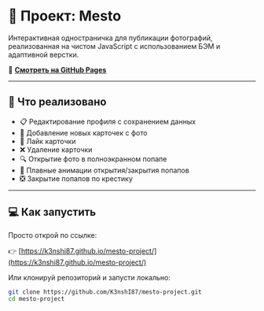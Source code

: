 # 🎯 Проект: Mesto

Интерактивная одностраничка для публикации фотографий, реализованная на чистом JavaScript с использованием БЭМ и адаптивной верстки.

🔗 **[Смотреть на GitHub Pages](https://k3nshi87.github.io/mesto-project/)**

---

## 🚀 Что реализовано

- 📋 Редактирование профиля с сохранением данных
- 📸 Добавление новых карточек с фото
- 💖 Лайк карточки
- ❌ Удаление карточки
- 🔍 Открытие фото в полноэкранном попапе
- 🧊 Плавные анимации открытия/закрытия попапов
- ❎ Закрытие попапов по крестику

---
## 💻 Как запустить

Просто открой по ссылке:

👉 [https://k3nshi87.github.io/mesto-project/](https://k3nshi87.github.io/mesto-project/)

Или клонируй репозиторий и запусти локально:

```bash
git clone https://github.com/K3nshI87/mesto-project.git
cd mesto-project
